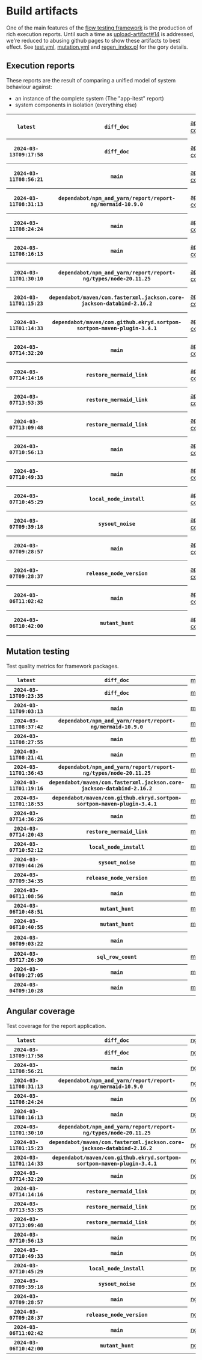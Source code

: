 # Build artifacts

One of the main features of the [flow testing framework](https://github.com/Mastercard/flow) is the production of rich execution reports.
Until such a time as [upload-artifact#14](https://github.com/actions/upload-artifact/issues/14) is addressed, we're reduced to abusing github pages to show these artifacts to best effect.
See [test.yml](https://github.com/Mastercard/flow/blob/main/.github/workflows/test.yml), [mutation.yml](https://github.com/Mastercard/flow/blob/main/.github/workflows/mutation.yml) and [regen_index.pl](https://github.com/Mastercard/flow/blob/pages/regen_index.pl) for the gory details.

## Execution reports

These reports are the result of comparing a unified model of system behaviour against:
 * an instance of the complete system (The "app-itest" report)
 * system components in isolation (everything else)

<!-- start:execution -->
<table>
	<tbody>
		<tr> <th><code>latest</code></th>
			 <th><code>diff_doc</code></th>
			<td><a href="execution/latest/app-core/target/mctf/latest/index.html">app-core</a></td>
			<td><a href="execution/latest/app-histogram/target/mctf/latest/index.html">app-histogram</a></td>
			<td><a href="execution/latest/app-itest/target/mctf/latest/index.html">app-itest</a></td>
			<td><a href="execution/latest/app-queue/target/mctf/latest/index.html">app-queue</a></td>
			<td><a href="execution/latest/app-store/target/mctf/latest/index.html">app-store</a></td>
			<td><a href="execution/latest/app-ui/target/mctf/latest/index.html">app-ui</a></td>
			<td><a href="execution/latest/app-web-ui/target/mctf/latest/index.html">app-web-ui</a></td>
		</tr>
		<tr> <th><code>2024-03-13T09:17:58</code></th>
			 <th><code>diff_doc</code></th>
			<td><a href="execution/1710321478/app-core/target/mctf/latest/index.html">app-core</a></td>
			<td><a href="execution/1710321478/app-histogram/target/mctf/latest/index.html">app-histogram</a></td>
			<td><a href="execution/1710321478/app-itest/target/mctf/latest/index.html">app-itest</a></td>
			<td><a href="execution/1710321478/app-queue/target/mctf/latest/index.html">app-queue</a></td>
			<td><a href="execution/1710321478/app-store/target/mctf/latest/index.html">app-store</a></td>
			<td><a href="execution/1710321478/app-ui/target/mctf/latest/index.html">app-ui</a></td>
			<td><a href="execution/1710321478/app-web-ui/target/mctf/latest/index.html">app-web-ui</a></td>
		</tr>
		<tr> <th><code>2024-03-11T08:56:21</code></th>
			 <th><code>main</code></th>
			<td><a href="execution/1710147381/app-core/target/mctf/latest/index.html">app-core</a></td>
			<td><a href="execution/1710147381/app-histogram/target/mctf/latest/index.html">app-histogram</a></td>
			<td><a href="execution/1710147381/app-itest/target/mctf/latest/index.html">app-itest</a></td>
			<td><a href="execution/1710147381/app-queue/target/mctf/latest/index.html">app-queue</a></td>
			<td><a href="execution/1710147381/app-store/target/mctf/latest/index.html">app-store</a></td>
			<td><a href="execution/1710147381/app-ui/target/mctf/latest/index.html">app-ui</a></td>
			<td><a href="execution/1710147381/app-web-ui/target/mctf/latest/index.html">app-web-ui</a></td>
		</tr>
		<tr> <th><code>2024-03-11T08:31:13</code></th>
			 <th><code>dependabot/npm_and_yarn/report/report-ng/mermaid-10.9.0</code></th>
			<td><a href="execution/1710145873/app-core/target/mctf/latest/index.html">app-core</a></td>
			<td><a href="execution/1710145873/app-histogram/target/mctf/latest/index.html">app-histogram</a></td>
			<td><a href="execution/1710145873/app-itest/target/mctf/latest/index.html">app-itest</a></td>
			<td><a href="execution/1710145873/app-queue/target/mctf/latest/index.html">app-queue</a></td>
			<td><a href="execution/1710145873/app-store/target/mctf/latest/index.html">app-store</a></td>
			<td><a href="execution/1710145873/app-ui/target/mctf/latest/index.html">app-ui</a></td>
			<td><a href="execution/1710145873/app-web-ui/target/mctf/latest/index.html">app-web-ui</a></td>
		</tr>
		<tr> <th><code>2024-03-11T08:24:24</code></th>
			 <th><code>main</code></th>
			<td><a href="execution/1710145464/app-core/target/mctf/latest/index.html">app-core</a></td>
			<td><a href="execution/1710145464/app-histogram/target/mctf/latest/index.html">app-histogram</a></td>
			<td><a href="execution/1710145464/app-itest/target/mctf/latest/index.html">app-itest</a></td>
			<td><a href="execution/1710145464/app-queue/target/mctf/latest/index.html">app-queue</a></td>
			<td><a href="execution/1710145464/app-store/target/mctf/latest/index.html">app-store</a></td>
			<td><a href="execution/1710145464/app-ui/target/mctf/latest/index.html">app-ui</a></td>
			<td><a href="execution/1710145464/app-web-ui/target/mctf/latest/index.html">app-web-ui</a></td>
		</tr>
		<tr> <th><code>2024-03-11T08:16:13</code></th>
			 <th><code>main</code></th>
			<td><a href="execution/1710144973/app-core/target/mctf/latest/index.html">app-core</a></td>
			<td><a href="execution/1710144973/app-histogram/target/mctf/latest/index.html">app-histogram</a></td>
			<td><a href="execution/1710144973/app-itest/target/mctf/latest/index.html">app-itest</a></td>
			<td><a href="execution/1710144973/app-queue/target/mctf/latest/index.html">app-queue</a></td>
			<td><a href="execution/1710144973/app-store/target/mctf/latest/index.html">app-store</a></td>
			<td><a href="execution/1710144973/app-ui/target/mctf/latest/index.html">app-ui</a></td>
			<td><a href="execution/1710144973/app-web-ui/target/mctf/latest/index.html">app-web-ui</a></td>
		</tr>
		<tr> <th><code>2024-03-11T01:30:10</code></th>
			 <th><code>dependabot/npm_and_yarn/report/report-ng/types/node-20.11.25</code></th>
			<td><a href="execution/1710120610/app-core/target/mctf/latest/index.html">app-core</a></td>
			<td><a href="execution/1710120610/app-histogram/target/mctf/latest/index.html">app-histogram</a></td>
			<td><a href="execution/1710120610/app-itest/target/mctf/latest/index.html">app-itest</a></td>
			<td><a href="execution/1710120610/app-queue/target/mctf/latest/index.html">app-queue</a></td>
			<td><a href="execution/1710120610/app-store/target/mctf/latest/index.html">app-store</a></td>
			<td><a href="execution/1710120610/app-ui/target/mctf/latest/index.html">app-ui</a></td>
			<td><a href="execution/1710120610/app-web-ui/target/mctf/latest/index.html">app-web-ui</a></td>
		</tr>
		<tr> <th><code>2024-03-11T01:15:23</code></th>
			 <th><code>dependabot/maven/com.fasterxml.jackson.core-jackson-databind-2.16.2</code></th>
			<td><a href="execution/1710119723/app-core/target/mctf/latest/index.html">app-core</a></td>
			<td><a href="execution/1710119723/app-histogram/target/mctf/latest/index.html">app-histogram</a></td>
			<td><a href="execution/1710119723/app-itest/target/mctf/latest/index.html">app-itest</a></td>
			<td><a href="execution/1710119723/app-queue/target/mctf/latest/index.html">app-queue</a></td>
			<td><a href="execution/1710119723/app-store/target/mctf/latest/index.html">app-store</a></td>
			<td><a href="execution/1710119723/app-ui/target/mctf/latest/index.html">app-ui</a></td>
			<td><a href="execution/1710119723/app-web-ui/target/mctf/latest/index.html">app-web-ui</a></td>
		</tr>
		<tr> <th><code>2024-03-11T01:14:33</code></th>
			 <th><code>dependabot/maven/com.github.ekryd.sortpom-sortpom-maven-plugin-3.4.1</code></th>
			<td><a href="execution/1710119673/app-core/target/mctf/latest/index.html">app-core</a></td>
			<td><a href="execution/1710119673/app-histogram/target/mctf/latest/index.html">app-histogram</a></td>
			<td><a href="execution/1710119673/app-itest/target/mctf/latest/index.html">app-itest</a></td>
			<td><a href="execution/1710119673/app-queue/target/mctf/latest/index.html">app-queue</a></td>
			<td><a href="execution/1710119673/app-store/target/mctf/latest/index.html">app-store</a></td>
			<td><a href="execution/1710119673/app-ui/target/mctf/latest/index.html">app-ui</a></td>
			<td><a href="execution/1710119673/app-web-ui/target/mctf/latest/index.html">app-web-ui</a></td>
		</tr>
		<tr> <th><code>2024-03-07T14:32:20</code></th>
			 <th><code>main</code></th>
			<td><a href="execution/1709821940/app-core/target/mctf/latest/index.html">app-core</a></td>
			<td><a href="execution/1709821940/app-histogram/target/mctf/latest/index.html">app-histogram</a></td>
			<td><a href="execution/1709821940/app-itest/target/mctf/latest/index.html">app-itest</a></td>
			<td><a href="execution/1709821940/app-queue/target/mctf/latest/index.html">app-queue</a></td>
			<td><a href="execution/1709821940/app-store/target/mctf/latest/index.html">app-store</a></td>
			<td><a href="execution/1709821940/app-ui/target/mctf/latest/index.html">app-ui</a></td>
			<td><a href="execution/1709821940/app-web-ui/target/mctf/latest/index.html">app-web-ui</a></td>
		</tr>
		<tr> <th><code>2024-03-07T14:14:16</code></th>
			 <th><code>restore_mermaid_link</code></th>
			<td><a href="execution/1709820856/app-core/target/mctf/latest/index.html">app-core</a></td>
			<td><a href="execution/1709820856/app-histogram/target/mctf/latest/index.html">app-histogram</a></td>
			<td><a href="execution/1709820856/app-itest/target/mctf/latest/index.html">app-itest</a></td>
			<td><a href="execution/1709820856/app-queue/target/mctf/latest/index.html">app-queue</a></td>
			<td><a href="execution/1709820856/app-store/target/mctf/latest/index.html">app-store</a></td>
			<td><a href="execution/1709820856/app-ui/target/mctf/latest/index.html">app-ui</a></td>
			<td><a href="execution/1709820856/app-web-ui/target/mctf/latest/index.html">app-web-ui</a></td>
		</tr>
		<tr> <th><code>2024-03-07T13:53:35</code></th>
			 <th><code>restore_mermaid_link</code></th>
			<td><a href="execution/1709819615/app-core/target/mctf/latest/index.html">app-core</a></td>
			<td><a href="execution/1709819615/app-histogram/target/mctf/latest/index.html">app-histogram</a></td>
			<td><a href="execution/1709819615/app-itest/target/mctf/latest/index.html">app-itest</a></td>
			<td><a href="execution/1709819615/app-queue/target/mctf/latest/index.html">app-queue</a></td>
			<td><a href="execution/1709819615/app-store/target/mctf/latest/index.html">app-store</a></td>
			<td><a href="execution/1709819615/app-ui/target/mctf/latest/index.html">app-ui</a></td>
			<td><a href="execution/1709819615/app-web-ui/target/mctf/latest/index.html">app-web-ui</a></td>
		</tr>
		<tr> <th><code>2024-03-07T13:09:48</code></th>
			 <th><code>restore_mermaid_link</code></th>
			<td><a href="execution/1709816988/app-core/target/mctf/latest/index.html">app-core</a></td>
			<td><a href="execution/1709816988/app-histogram/target/mctf/latest/index.html">app-histogram</a></td>
			<td><a href="execution/1709816988/app-itest/target/mctf/latest/index.html">app-itest</a></td>
			<td><a href="execution/1709816988/app-queue/target/mctf/latest/index.html">app-queue</a></td>
			<td><a href="execution/1709816988/app-store/target/mctf/latest/index.html">app-store</a></td>
			<td><a href="execution/1709816988/app-ui/target/mctf/latest/index.html">app-ui</a></td>
			<td><a href="execution/1709816988/app-web-ui/target/mctf/latest/index.html">app-web-ui</a></td>
		</tr>
		<tr> <th><code>2024-03-07T10:56:13</code></th>
			 <th><code>main</code></th>
			<td><a href="execution/1709808973/app-core/target/mctf/latest/index.html">app-core</a></td>
			<td><a href="execution/1709808973/app-histogram/target/mctf/latest/index.html">app-histogram</a></td>
			<td><a href="execution/1709808973/app-itest/target/mctf/latest/index.html">app-itest</a></td>
			<td><a href="execution/1709808973/app-queue/target/mctf/latest/index.html">app-queue</a></td>
			<td><a href="execution/1709808973/app-store/target/mctf/latest/index.html">app-store</a></td>
			<td><a href="execution/1709808973/app-ui/target/mctf/latest/index.html">app-ui</a></td>
			<td><a href="execution/1709808973/app-web-ui/target/mctf/latest/index.html">app-web-ui</a></td>
		</tr>
		<tr> <th><code>2024-03-07T10:49:33</code></th>
			 <th><code>main</code></th>
			<td><a href="execution/1709808573/app-core/target/mctf/latest/index.html">app-core</a></td>
			<td><a href="execution/1709808573/app-histogram/target/mctf/latest/index.html">app-histogram</a></td>
			<td><a href="execution/1709808573/app-itest/target/mctf/latest/index.html">app-itest</a></td>
			<td><a href="execution/1709808573/app-queue/target/mctf/latest/index.html">app-queue</a></td>
			<td><a href="execution/1709808573/app-store/target/mctf/latest/index.html">app-store</a></td>
			<td><a href="execution/1709808573/app-ui/target/mctf/latest/index.html">app-ui</a></td>
			<td><a href="execution/1709808573/app-web-ui/target/mctf/latest/index.html">app-web-ui</a></td>
		</tr>
		<tr> <th><code>2024-03-07T10:45:29</code></th>
			 <th><code>local_node_install</code></th>
			<td><a href="execution/1709808329/app-core/target/mctf/latest/index.html">app-core</a></td>
			<td><a href="execution/1709808329/app-histogram/target/mctf/latest/index.html">app-histogram</a></td>
			<td><a href="execution/1709808329/app-itest/target/mctf/latest/index.html">app-itest</a></td>
			<td><a href="execution/1709808329/app-queue/target/mctf/latest/index.html">app-queue</a></td>
			<td><a href="execution/1709808329/app-store/target/mctf/latest/index.html">app-store</a></td>
			<td><a href="execution/1709808329/app-ui/target/mctf/latest/index.html">app-ui</a></td>
			<td><a href="execution/1709808329/app-web-ui/target/mctf/latest/index.html">app-web-ui</a></td>
		</tr>
		<tr> <th><code>2024-03-07T09:39:18</code></th>
			 <th><code>sysout_noise</code></th>
			<td><a href="execution/1709804358/app-core/target/mctf/latest/index.html">app-core</a></td>
			<td><a href="execution/1709804358/app-histogram/target/mctf/latest/index.html">app-histogram</a></td>
			<td><a href="execution/1709804358/app-itest/target/mctf/latest/index.html">app-itest</a></td>
			<td><a href="execution/1709804358/app-queue/target/mctf/latest/index.html">app-queue</a></td>
			<td><a href="execution/1709804358/app-store/target/mctf/latest/index.html">app-store</a></td>
			<td><a href="execution/1709804358/app-ui/target/mctf/latest/index.html">app-ui</a></td>
			<td><a href="execution/1709804358/app-web-ui/target/mctf/latest/index.html">app-web-ui</a></td>
		</tr>
		<tr> <th><code>2024-03-07T09:28:57</code></th>
			 <th><code>main</code></th>
			<td><a href="execution/1709803737/app-core/target/mctf/latest/index.html">app-core</a></td>
			<td><a href="execution/1709803737/app-histogram/target/mctf/latest/index.html">app-histogram</a></td>
			<td><a href="execution/1709803737/app-itest/target/mctf/latest/index.html">app-itest</a></td>
			<td><a href="execution/1709803737/app-queue/target/mctf/latest/index.html">app-queue</a></td>
			<td><a href="execution/1709803737/app-store/target/mctf/latest/index.html">app-store</a></td>
			<td><a href="execution/1709803737/app-ui/target/mctf/latest/index.html">app-ui</a></td>
			<td><a href="execution/1709803737/app-web-ui/target/mctf/latest/index.html">app-web-ui</a></td>
		</tr>
		<tr> <th><code>2024-03-07T09:28:37</code></th>
			 <th><code>release_node_version</code></th>
			<td><a href="execution/1709803717/app-core/target/mctf/latest/index.html">app-core</a></td>
			<td><a href="execution/1709803717/app-histogram/target/mctf/latest/index.html">app-histogram</a></td>
			<td><a href="execution/1709803717/app-itest/target/mctf/latest/index.html">app-itest</a></td>
			<td><a href="execution/1709803717/app-queue/target/mctf/latest/index.html">app-queue</a></td>
			<td><a href="execution/1709803717/app-store/target/mctf/latest/index.html">app-store</a></td>
			<td><a href="execution/1709803717/app-ui/target/mctf/latest/index.html">app-ui</a></td>
			<td><a href="execution/1709803717/app-web-ui/target/mctf/latest/index.html">app-web-ui</a></td>
		</tr>
		<tr> <th><code>2024-03-06T11:02:42</code></th>
			 <th><code>main</code></th>
			<td><a href="execution/1709722962/app-core/target/mctf/latest/index.html">app-core</a></td>
			<td><a href="execution/1709722962/app-histogram/target/mctf/latest/index.html">app-histogram</a></td>
			<td><a href="execution/1709722962/app-itest/target/mctf/latest/index.html">app-itest</a></td>
			<td><a href="execution/1709722962/app-queue/target/mctf/latest/index.html">app-queue</a></td>
			<td><a href="execution/1709722962/app-store/target/mctf/latest/index.html">app-store</a></td>
			<td><a href="execution/1709722962/app-ui/target/mctf/latest/index.html">app-ui</a></td>
			<td><a href="execution/1709722962/app-web-ui/target/mctf/latest/index.html">app-web-ui</a></td>
		</tr>
		<tr> <th><code>2024-03-06T10:42:00</code></th>
			 <th><code>mutant_hunt</code></th>
			<td><a href="execution/1709721720/app-core/target/mctf/latest/index.html">app-core</a></td>
			<td><a href="execution/1709721720/app-histogram/target/mctf/latest/index.html">app-histogram</a></td>
			<td><a href="execution/1709721720/app-itest/target/mctf/latest/index.html">app-itest</a></td>
			<td><a href="execution/1709721720/app-queue/target/mctf/latest/index.html">app-queue</a></td>
			<td><a href="execution/1709721720/app-store/target/mctf/latest/index.html">app-store</a></td>
			<td><a href="execution/1709721720/app-ui/target/mctf/latest/index.html">app-ui</a></td>
			<td><a href="execution/1709721720/app-web-ui/target/mctf/latest/index.html">app-web-ui</a></td>
		</tr>
	</tbody>
</table>
<!-- end:execution -->

## Mutation testing

Test quality metrics for framework packages.

<!-- start:mutation -->
<table>
	<tbody>
		<tr> <th><code>latest</code></th>
			 <th><code>diff_doc</code></th>
			<td><a href="mutation/latest/mutation_report/index.html">mutation</a></td>
			<td></td>
			<td></td>
			<td></td>
			<td></td>
			<td></td>
			<td></td>
			<td></td>
			<td></td>
			<td></td>
			<td></td>
			<td></td>
			<td></td>
			<td></td>
			<td></td>
		</tr>
		<tr> <th><code>2024-03-13T09:23:35</code></th>
			 <th><code>diff_doc</code></th>
			<td><a href="mutation/1710321815/mutation_report/index.html">mutation</a></td>
			<td></td>
			<td></td>
			<td></td>
			<td></td>
			<td></td>
			<td></td>
			<td></td>
			<td></td>
			<td></td>
			<td></td>
			<td></td>
			<td></td>
			<td></td>
			<td></td>
		</tr>
		<tr> <th><code>2024-03-11T09:03:13</code></th>
			 <th><code>main</code></th>
			<td><a href="mutation/1710147793/mutation_report/index.html">mutation</a></td>
			<td></td>
			<td></td>
			<td></td>
			<td></td>
			<td></td>
			<td></td>
			<td></td>
			<td></td>
			<td></td>
			<td></td>
			<td></td>
			<td></td>
			<td></td>
			<td></td>
		</tr>
		<tr> <th><code>2024-03-11T08:37:42</code></th>
			 <th><code>dependabot/npm_and_yarn/report/report-ng/mermaid-10.9.0</code></th>
			<td><a href="mutation/1710146262/mutation_report/index.html">mutation</a></td>
			<td></td>
			<td></td>
			<td></td>
			<td></td>
			<td></td>
			<td></td>
			<td></td>
			<td></td>
			<td></td>
			<td></td>
			<td></td>
			<td></td>
			<td></td>
			<td></td>
		</tr>
		<tr> <th><code>2024-03-11T08:27:55</code></th>
			 <th><code>main</code></th>
			<td><a href="mutation/1710145675/mutation_report/index.html">mutation</a></td>
			<td></td>
			<td></td>
			<td></td>
			<td></td>
			<td></td>
			<td></td>
			<td></td>
			<td></td>
			<td></td>
			<td></td>
			<td></td>
			<td></td>
			<td></td>
			<td></td>
		</tr>
		<tr> <th><code>2024-03-11T08:21:41</code></th>
			 <th><code>main</code></th>
			<td><a href="mutation/1710145301/mutation_report/index.html">mutation</a></td>
			<td></td>
			<td></td>
			<td></td>
			<td></td>
			<td></td>
			<td></td>
			<td></td>
			<td></td>
			<td></td>
			<td></td>
			<td></td>
			<td></td>
			<td></td>
			<td></td>
		</tr>
		<tr> <th><code>2024-03-11T01:36:43</code></th>
			 <th><code>dependabot/npm_and_yarn/report/report-ng/types/node-20.11.25</code></th>
			<td><a href="mutation/1710121003/mutation_report/index.html">mutation</a></td>
			<td></td>
			<td></td>
			<td></td>
			<td></td>
			<td></td>
			<td></td>
			<td></td>
			<td></td>
			<td></td>
			<td></td>
			<td></td>
			<td></td>
			<td></td>
			<td></td>
		</tr>
		<tr> <th><code>2024-03-11T01:19:16</code></th>
			 <th><code>dependabot/maven/com.fasterxml.jackson.core-jackson-databind-2.16.2</code></th>
			<td><a href="mutation/1710119956/mutation_report/index.html">mutation</a></td>
			<td></td>
			<td></td>
			<td></td>
			<td></td>
			<td></td>
			<td></td>
			<td></td>
			<td></td>
			<td></td>
			<td></td>
			<td></td>
			<td></td>
			<td></td>
			<td></td>
		</tr>
		<tr> <th><code>2024-03-11T01:18:53</code></th>
			 <th><code>dependabot/maven/com.github.ekryd.sortpom-sortpom-maven-plugin-3.4.1</code></th>
			<td><a href="mutation/1710119933/mutation_report/index.html">mutation</a></td>
			<td></td>
			<td></td>
			<td></td>
			<td></td>
			<td></td>
			<td></td>
			<td></td>
			<td></td>
			<td></td>
			<td></td>
			<td></td>
			<td></td>
			<td></td>
			<td></td>
		</tr>
		<tr> <th><code>2024-03-07T14:36:26</code></th>
			 <th><code>main</code></th>
			<td><a href="mutation/1709822186/mutation_report/index.html">mutation</a></td>
			<td></td>
			<td></td>
			<td></td>
			<td></td>
			<td></td>
			<td></td>
			<td></td>
			<td></td>
			<td></td>
			<td></td>
			<td></td>
			<td></td>
			<td></td>
			<td></td>
		</tr>
		<tr> <th><code>2024-03-07T14:20:43</code></th>
			 <th><code>restore_mermaid_link</code></th>
			<td><a href="mutation/1709821243/mutation_report/index.html">mutation</a></td>
			<td></td>
			<td></td>
			<td></td>
			<td></td>
			<td></td>
			<td></td>
			<td></td>
			<td></td>
			<td></td>
			<td></td>
			<td></td>
			<td></td>
			<td></td>
			<td></td>
		</tr>
		<tr> <th><code>2024-03-07T10:52:12</code></th>
			 <th><code>local_node_install</code></th>
			<td><a href="mutation/1709808732/mutation_report/index.html">mutation</a></td>
			<td></td>
			<td></td>
			<td></td>
			<td></td>
			<td></td>
			<td></td>
			<td></td>
			<td></td>
			<td></td>
			<td></td>
			<td></td>
			<td></td>
			<td></td>
			<td></td>
		</tr>
		<tr> <th><code>2024-03-07T09:44:26</code></th>
			 <th><code>sysout_noise</code></th>
			<td><a href="mutation/1709804666/mutation_report/index.html">mutation</a></td>
			<td></td>
			<td></td>
			<td></td>
			<td></td>
			<td></td>
			<td></td>
			<td></td>
			<td></td>
			<td></td>
			<td></td>
			<td></td>
			<td></td>
			<td></td>
			<td></td>
		</tr>
		<tr> <th><code>2024-03-07T09:34:35</code></th>
			 <th><code>release_node_version</code></th>
			<td><a href="mutation/1709804075/mutation_report/index.html">mutation</a></td>
			<td></td>
			<td></td>
			<td></td>
			<td></td>
			<td></td>
			<td></td>
			<td></td>
			<td></td>
			<td></td>
			<td></td>
			<td></td>
			<td></td>
			<td></td>
			<td></td>
		</tr>
		<tr> <th><code>2024-03-06T11:08:56</code></th>
			 <th><code>main</code></th>
			<td><a href="mutation/1709723336/mutation_report/index.html">mutation</a></td>
			<td></td>
			<td></td>
			<td></td>
			<td></td>
			<td></td>
			<td></td>
			<td></td>
			<td></td>
			<td></td>
			<td></td>
			<td></td>
			<td></td>
			<td></td>
			<td></td>
		</tr>
		<tr> <th><code>2024-03-06T10:48:51</code></th>
			 <th><code>mutant_hunt</code></th>
			<td><a href="mutation/1709722131/mutation_report/index.html">mutation</a></td>
			<td></td>
			<td></td>
			<td></td>
			<td></td>
			<td></td>
			<td></td>
			<td></td>
			<td></td>
			<td></td>
			<td></td>
			<td></td>
			<td></td>
			<td></td>
			<td></td>
		</tr>
		<tr> <th><code>2024-03-06T10:40:55</code></th>
			 <th><code>mutant_hunt</code></th>
			<td><a href="mutation/1709721655/mutation_report/index.html">mutation</a></td>
			<td></td>
			<td></td>
			<td></td>
			<td></td>
			<td></td>
			<td></td>
			<td></td>
			<td></td>
			<td></td>
			<td></td>
			<td></td>
			<td></td>
			<td></td>
			<td></td>
		</tr>
		<tr> <th><code>2024-03-06T09:03:22</code></th>
			 <th><code>main</code></th>
			<td></td>
			<td><a href="mutation/1709715802/mutation_report/index.html">mutation_report</a></td>
			<td><a href="mutation/1709715802/project_mutation_reports/api/target/pit-reports/index.html">project_mutation_reports/api/target/pit-reports</a></td>
			<td><a href="mutation/1709715802/project_mutation_reports/builder/target/pit-reports/index.html">project_mutation_reports/builder/target/pit-reports</a></td>
			<td><a href="mutation/1709715802/project_mutation_reports/message/message-core/target/pit-reports/index.html">project_mutation_reports/message/message-core/target/pit-reports</a></td>
			<td><a href="mutation/1709715802/project_mutation_reports/message/message-http/target/pit-reports/index.html">project_mutation_reports/message/message-http/target/pit-reports</a></td>
			<td><a href="mutation/1709715802/project_mutation_reports/message/message-json/target/pit-reports/index.html">project_mutation_reports/message/message-json/target/pit-reports</a></td>
			<td><a href="mutation/1709715802/project_mutation_reports/message/message-sql/target/pit-reports/index.html">project_mutation_reports/message/message-sql/target/pit-reports</a></td>
			<td><a href="mutation/1709715802/project_mutation_reports/message/message-text/target/pit-reports/index.html">project_mutation_reports/message/message-text/target/pit-reports</a></td>
			<td><a href="mutation/1709715802/project_mutation_reports/message/message-web/target/pit-reports/index.html">project_mutation_reports/message/message-web/target/pit-reports</a></td>
			<td><a href="mutation/1709715802/project_mutation_reports/message/message-xml/target/pit-reports/index.html">project_mutation_reports/message/message-xml/target/pit-reports</a></td>
			<td><a href="mutation/1709715802/project_mutation_reports/model/target/pit-reports/index.html">project_mutation_reports/model/target/pit-reports</a></td>
			<td><a href="mutation/1709715802/project_mutation_reports/report/report-core/target/pit-reports/index.html">project_mutation_reports/report/report-core/target/pit-reports</a></td>
			<td><a href="mutation/1709715802/project_mutation_reports/validation/validation-core/target/pit-reports/index.html">project_mutation_reports/validation/validation-core/target/pit-reports</a></td>
			<td><a href="mutation/1709715802/project_mutation_reports/validation/validation-junit5/target/pit-reports/index.html">project_mutation_reports/validation/validation-junit5/target/pit-reports</a></td>
		</tr>
		<tr> <th><code>2024-03-05T17:26:30</code></th>
			 <th><code>sql_row_count</code></th>
			<td><a href="mutation/1709659590/mutation_report/index.html">mutation</a></td>
			<td></td>
			<td></td>
			<td></td>
			<td></td>
			<td></td>
			<td></td>
			<td></td>
			<td></td>
			<td></td>
			<td></td>
			<td></td>
			<td></td>
			<td></td>
			<td></td>
		</tr>
		<tr> <th><code>2024-03-04T09:27:05</code></th>
			 <th><code>main</code></th>
			<td><a href="mutation/1709544425/mutation_report/index.html">mutation</a></td>
			<td></td>
			<td></td>
			<td></td>
			<td></td>
			<td></td>
			<td></td>
			<td></td>
			<td></td>
			<td></td>
			<td></td>
			<td></td>
			<td></td>
			<td></td>
			<td></td>
		</tr>
		<tr> <th><code>2024-03-04T09:10:28</code></th>
			 <th><code>main</code></th>
			<td><a href="mutation/1709543428/mutation_report/index.html">mutation</a></td>
			<td></td>
			<td></td>
			<td></td>
			<td></td>
			<td></td>
			<td></td>
			<td></td>
			<td></td>
			<td></td>
			<td></td>
			<td></td>
			<td></td>
			<td></td>
			<td></td>
		</tr>
	</tbody>
</table>
<!-- end:mutation -->

## Angular coverage

Test coverage for the report application.

<!-- start:ng_coverage -->
<table>
	<tbody>
		<tr> <th><code>latest</code></th>
			 <th><code>diff_doc</code></th>
			<td><a href="ng_coverage/latest/report/index.html">ng_coverage</a></td>
		</tr>
		<tr> <th><code>2024-03-13T09:17:58</code></th>
			 <th><code>diff_doc</code></th>
			<td><a href="ng_coverage/1710321478/report/index.html">ng_coverage</a></td>
		</tr>
		<tr> <th><code>2024-03-11T08:56:21</code></th>
			 <th><code>main</code></th>
			<td><a href="ng_coverage/1710147381/report/index.html">ng_coverage</a></td>
		</tr>
		<tr> <th><code>2024-03-11T08:31:13</code></th>
			 <th><code>dependabot/npm_and_yarn/report/report-ng/mermaid-10.9.0</code></th>
			<td><a href="ng_coverage/1710145873/report/index.html">ng_coverage</a></td>
		</tr>
		<tr> <th><code>2024-03-11T08:24:24</code></th>
			 <th><code>main</code></th>
			<td><a href="ng_coverage/1710145464/report/index.html">ng_coverage</a></td>
		</tr>
		<tr> <th><code>2024-03-11T08:16:13</code></th>
			 <th><code>main</code></th>
			<td><a href="ng_coverage/1710144973/report/index.html">ng_coverage</a></td>
		</tr>
		<tr> <th><code>2024-03-11T01:30:10</code></th>
			 <th><code>dependabot/npm_and_yarn/report/report-ng/types/node-20.11.25</code></th>
			<td><a href="ng_coverage/1710120610/report/index.html">ng_coverage</a></td>
		</tr>
		<tr> <th><code>2024-03-11T01:15:23</code></th>
			 <th><code>dependabot/maven/com.fasterxml.jackson.core-jackson-databind-2.16.2</code></th>
			<td><a href="ng_coverage/1710119723/report/index.html">ng_coverage</a></td>
		</tr>
		<tr> <th><code>2024-03-11T01:14:33</code></th>
			 <th><code>dependabot/maven/com.github.ekryd.sortpom-sortpom-maven-plugin-3.4.1</code></th>
			<td><a href="ng_coverage/1710119673/report/index.html">ng_coverage</a></td>
		</tr>
		<tr> <th><code>2024-03-07T14:32:20</code></th>
			 <th><code>main</code></th>
			<td><a href="ng_coverage/1709821940/report/index.html">ng_coverage</a></td>
		</tr>
		<tr> <th><code>2024-03-07T14:14:16</code></th>
			 <th><code>restore_mermaid_link</code></th>
			<td><a href="ng_coverage/1709820856/report/index.html">ng_coverage</a></td>
		</tr>
		<tr> <th><code>2024-03-07T13:53:35</code></th>
			 <th><code>restore_mermaid_link</code></th>
			<td><a href="ng_coverage/1709819615/report/index.html">ng_coverage</a></td>
		</tr>
		<tr> <th><code>2024-03-07T13:09:48</code></th>
			 <th><code>restore_mermaid_link</code></th>
			<td><a href="ng_coverage/1709816988/report/index.html">ng_coverage</a></td>
		</tr>
		<tr> <th><code>2024-03-07T10:56:13</code></th>
			 <th><code>main</code></th>
			<td><a href="ng_coverage/1709808973/report/index.html">ng_coverage</a></td>
		</tr>
		<tr> <th><code>2024-03-07T10:49:33</code></th>
			 <th><code>main</code></th>
			<td><a href="ng_coverage/1709808573/report/index.html">ng_coverage</a></td>
		</tr>
		<tr> <th><code>2024-03-07T10:45:29</code></th>
			 <th><code>local_node_install</code></th>
			<td><a href="ng_coverage/1709808329/report/index.html">ng_coverage</a></td>
		</tr>
		<tr> <th><code>2024-03-07T09:39:18</code></th>
			 <th><code>sysout_noise</code></th>
			<td><a href="ng_coverage/1709804358/report/index.html">ng_coverage</a></td>
		</tr>
		<tr> <th><code>2024-03-07T09:28:57</code></th>
			 <th><code>main</code></th>
			<td><a href="ng_coverage/1709803737/report/index.html">ng_coverage</a></td>
		</tr>
		<tr> <th><code>2024-03-07T09:28:37</code></th>
			 <th><code>release_node_version</code></th>
			<td><a href="ng_coverage/1709803717/report/index.html">ng_coverage</a></td>
		</tr>
		<tr> <th><code>2024-03-06T11:02:42</code></th>
			 <th><code>main</code></th>
			<td><a href="ng_coverage/1709722962/report/index.html">ng_coverage</a></td>
		</tr>
		<tr> <th><code>2024-03-06T10:42:00</code></th>
			 <th><code>mutant_hunt</code></th>
			<td><a href="ng_coverage/1709721720/report/index.html">ng_coverage</a></td>
		</tr>
	</tbody>
</table>
<!-- end:ng_coverage -->